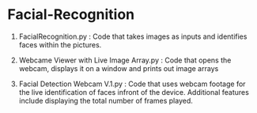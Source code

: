 # Facial-Recognition

1. FacialRecognition.py : 
Code that takes images as inputs and identifies faces within the pictures. 

2. Webcame Viewer with Live Image Array.py : 
Code that opens the webcam, displays it on a window and prints out image arrays

3. Facial Detection Webcam V.1.py : 
Code that uses webcam footage for the live identification of faces infront of the device. Additional features include displaying the total number of frames played. 
